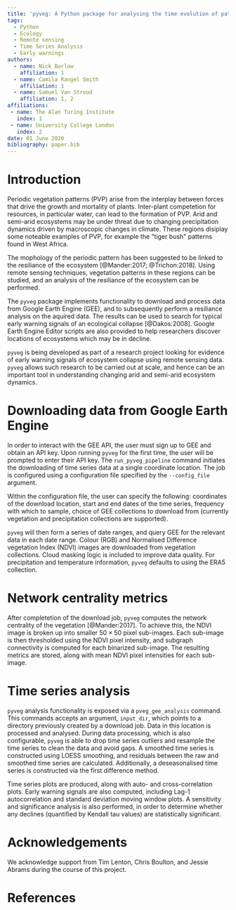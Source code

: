 ```yaml
---
title: 'pyveg: A Python package for analysing the time evolution of patterned vegetation using Google Earth Engine'
tags:
  - Python
  - Ecology
  - Remote sensing
  - Time Series Analysis
  - Early warnings 
authors:
  - name: Nick Barlow
    affiliation: 1
  - name: Camila Rangel Smith
    affiliation: 1
  - name: Samuel Van Stroud
    affiliation: 1, 2
affiliations:
 - name: The Alan Turing Institute
   index: 1
 - name: University College London
   index: 2
date: 01 June 2020
bibliography: paper.bib
---
```


# Introduction

Periodic vegetation patterns (PVP) arise from the interplay between 
forces that drive the growth and mortality of plants. Inter-plant 
competetion for resources, in particular water, can lead to the 
formation of PVP. Arid and semi-arid ecosystems may be under threat 
due to changing precipitation dynamics driven by macroscopic changes 
in climate. These regions disiplay some noteable examples of PVP, 
for example the "tiger bush" patterns found in West Africa.

The mophology of the periodic pattern has been suggested to be 
linked to the resiliance of the ecosystem [@Mander:2017; @Trichon:2018]. 
Using remote sensing techniques,  vegetation patterns in these regions 
can be studied, and an analysis of the resiliance of the ecosystem can 
be performed.

The `pyveg` package implements functionality to download and process data
from Google Earth Engine (GEE), and to subsequently perform a 
resiliance analysis on the aquired data. The results can be used
to search for typical early warning signals of an ecological collapse 
[@Dakos:2008]. Google Earth Engine Editor scripts are also provided to help
researchers discover locations of ecosystems which may be in
decline.

`pyveg` is being developed as part of a research project 
looking for evidence of early warning signals of ecosystem
collapse using remote sensing data. `pyveg` allows such 
research to be carried out at scale, and hence can be an 
important tool in understanding changing arid and semi-arid 
ecosystem dynamics.


# Downloading data from Google Earth Engine

In order to interact with the GEE API, the user must sign up to GEE 
and obtain an API key. Upon running `pyveg` for the first time, the 
user will be prompted to enter their API key. The `run_pyveg_pipeline`
command initiates the downloading of time series data at a single
coordinate location. The job is configured using a configuration file 
specified by the `--config_file` argument.

Within the configuration file, the user can specify the following:
coordinates of the download location, start and end dates of the 
time series, frequency with which to sample, choice of GEE collections 
to download from (currently vegetation and precipitation collections are 
supported).

`pyveg` will then form a series of date ranges, and query GEE for the relevant
data in each date range. Colour (RGB) and Normalised Difference vegetation
Index (NDVI) images are downloaded from vegetation collections. Cloud masking 
logic is included to improve data quality. For precipitation and temperature 
information, `pyveg` defaults to using the ERA5 collection.


# Network centrality metrics

After completetion of the download job, `pyveg` computes the network centrality 
of the vegetation [@Mander:2017]. To achieve this, the NDVI image is broken up 
into smaller $50 \times 50$ pixel sub-images. Each sub-image is then thresholded
using the NDVI pixel intensity, and subgraph connectivity is computed for each
binarized sub-image. The resulting metrics are stored, along with mean NDVI pixel 
intensities for each sub-image.


# Time series analysis 

`pyveg` analysis functionality is exposed via a `pveg_gee_analysis` command.
This commands accepts an argument, `input_dir`, which points to a directory 
previously created by a download job. Data in this location is processed and 
analysed. During data processing, which is also configurable, `pyveg` is able 
to drop time series outliers and resample the time series to clean the data 
and avoid gaps. A smoothed time series is constructed using LOESS smoothing, 
and residuals between the raw and smoothed time series are calculated. 
Additionally, a deseasonalised time series is constructed via the first 
difference method.

Time series plots are produced, along with auto- and cross-correlation plots.
Early warning signals are also computed, including Lag-1 autocorrelation
and standard deviation moving window plots. A sensitivity and significance
analysis is also performed, in order to determine whether any declines 
(quantified by Kendall tau values) are statistically significant.


# Acknowledgements

We acknowledge support from Tim Lenton, Chris Boulton, 
and Jessie Abrams during the course of this project.


# References